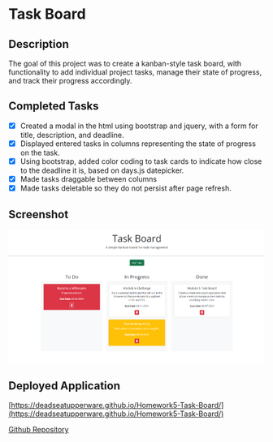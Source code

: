 # Task Board

## Description

The goal of this project was to create a kanban-style task board, with functionality to add individual project tasks, manage their state of progress, and track their progress accordingly.

## Completed Tasks

- [x] Created a modal in the html using bootstrap and jquery, with a form for title, description, and deadline.
- [x] Displayed entered tasks in columns representing the state of progress on the task.
- [x] Using bootstrap, added color coding to task cards to indicate how close to the deadline it is, based on days.js datepicker.
- [x] Made tasks draggable between columns
- [x] Made tasks deletable so they do not persist after page refresh.

## Screenshot

![Screenshot](Screenshot.png)

## Deployed Application

[https://deadseatupperware.github.io/Homework5-Task-Board/](https://deadseatupperware.github.io/Homework5-Task-Board/)

[Github Repository](https://github.com/DeadSeaTupperware/Homework5-Task-Board)

